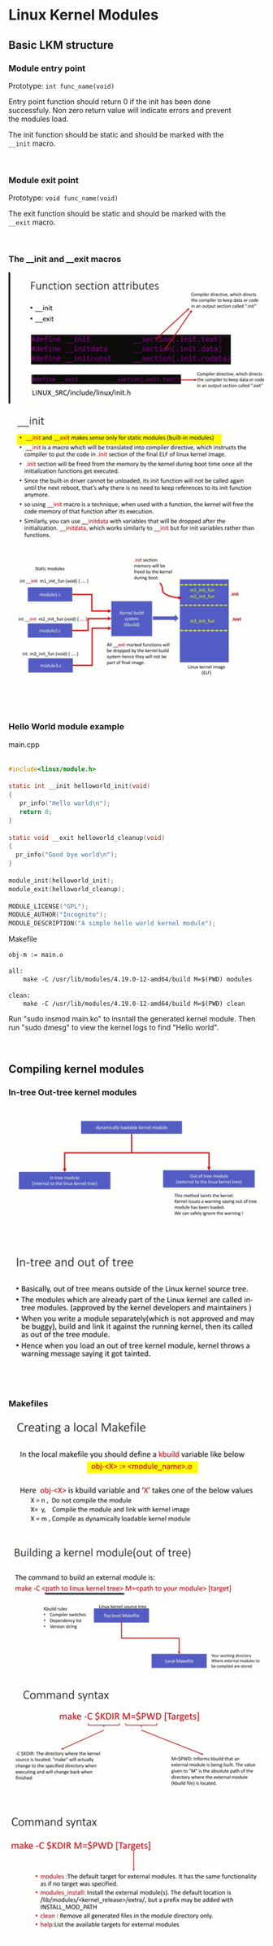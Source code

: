 # Linux Kernel Modules

## Basic LKM structure

### Module entry point

Prototype: `int func_name(void)`

Entry point function should return 0 if the init has been done  
successfuly. Non zero return value will indicate errors and prevent  
the modules load.  

The init function should be static and should be marked with the  
`__init` macro.  

</br>

### Module exit point

Prototype: `void func_name(void)`

The exit function should be static and should be marked with the  
`__exit` macro. 

</br>

### The __init and __exit macros
 
![](img/init_exit_macros.PNG)

![](img/init_section_of_elf_file.PNG)

![](img/kernel_build.PNG)

</br>

### Hello World module example

main.cpp
``` C

#include<linux/module.h>

static int __init helloworld_init(void)
{
   pr_info("Hello world\n");
   return 0;
}

static void __exit helloworld_cleanup(void)
{
  pr_info("Good bye world\n");
}

module_init(helloworld_init);
module_exit(helloworld_cleanup);

MODULE_LICENSE("GPL");
MODULE_AUTHOR("Incognito");
MODULE_DESCRIPTION("A simple hello world kernel module");

```

Makefile
```
obj-m := main.o

all:
	make -C /usr/lib/modules/4.19.0-12-amd64/build M=$(PWD) modules

clean:
	make -C /usr/lib/modules/4.19.0-12-amd64/build M=$(PWD) clean

```

Run "sudo insmod main.ko" to insntall the generated kernel module.
Then run "sudo dmesg" to view the kernel logs to find "Hello world".

</br>

## Compiling kernel modules

### In-tree Out-tree kernel modules

![](img/dynamicaly_loadable_modules.PNG)

</br>

![](img/out_of_tree_modules.PNG)

</br>

### Makefiles

![](img/module_makefile.PNG)

![](img/module_makefile_2.PNG)

![](img/make_syntax.PNG)

![](img/make_syntax_targets.PNG)


</br>
